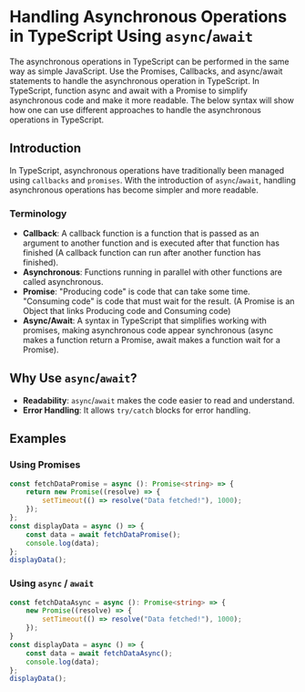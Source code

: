 # Handling Asynchronous Operations in TypeScript Using `async`/`await`
The asynchronous operations in TypeScript can be performed in the same way as simple JavaScript. Use the Promises, Callbacks, and async/await statements to handle the asynchronous operation in TypeScript. In TypeScript, function async and await with a Promise to simplify asynchronous code and make it more readable. The below syntax will show how one can use different approaches to handle the asynchronous operations in TypeScript. 


## Introduction
In TypeScript, asynchronous operations have traditionally been managed using `callbacks` and `promises`. With the introduction of `async`/`await`, handling asynchronous operations has become simpler and more readable.


### Terminology
- **Callback**: A callback function is a function that is passed as an argument to another function and is executed after that function has finished (A callback function can run after another function has finished).
- **Asynchronous**: Functions running in parallel with other functions are called asynchronous.
- **Promise**: "Producing code" is code that can take some time. "Consuming code" is code that must wait for the result. (A Promise is an Object that links Producing code and Consuming code)
- **Async/Await**: A syntax in TypeScript that simplifies working with promises, making asynchronous code appear synchronous (async makes a function return a Promise, await makes a function wait for a Promise).


## Why Use `async`/`await`?
- **Readability**: `async`/`await` makes the code easier to read and understand.
- **Error Handling**: It allows `try/catch` blocks for error handling.


## Examples

### Using Promises
```typescript
const fetchDataPromise = async (): Promise<string> => {
    return new Promise((resolve) => {
        setTimeout(() => resolve("Data fetched!"), 1000);
    });
};
const displayData = async () => {
    const data = await fetchDataPromise();
    console.log(data);
};
displayData();
```


### Using `async` / `await`
```typescript
const fetchDataAsync = async (): Promise<string> => {
    new Promise((resolve) => {
        setTimeout(() => resolve("Data fetched!"), 1000);
    });
}
const displayData = async () => {
    const data = await fetchDataAsync();
    console.log(data);
};
displayData();
```